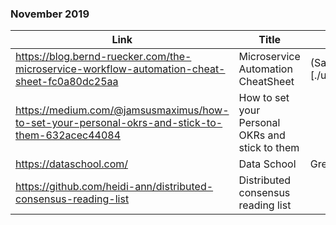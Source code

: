 ### November 2019

|Link|Title|Notes|
|----|-----|-----|
|https://blog.bernd-ruecker.com/the-microservice-workflow-automation-cheat-sheet-fc0a80dc25aa| Microservice Automation CheatSheet|(Saved copy)[./uploads/The%20Microservice%20Workflow%20Automation%20Cheat%20Sheet.pdf]|
|https://medium.com/@jamsusmaximus/how-to-set-your-personal-okrs-and-stick-to-them-632acec44084|How to set your Personal OKRs and stick to them||
|https://dataschool.com/|Data School|Great resource for Data Engineering Best practices|
|https://github.com/heidi-ann/distributed-consensus-reading-list|Distributed consensus reading list||
 
